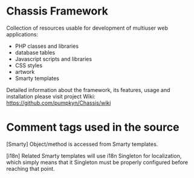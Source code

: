 Chassis Framework
=================

Collection of resources usable for development of multiuser web applications:

* PHP classes and libraries
* database tables
* Javascript scripts and libraries
* CSS styles
* artwork
* Smarty templates

Detailed information about the framework, its features, usage and installation
please visit project Wiki: https://github.com/pumpkyn/Chassis/wiki


Comment tags used in the source
===============================

[Smarty]
Object/method is accessed from Smarty templates.

[i18n]
Related Smarty templates will use i18n Singleton for localization, which simply
means that it Singleton must be properly configured before reaching that point.